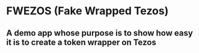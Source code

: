# FWEZOS (Fake Wrapped Tezos)

## A demo app whose purpose is to show how easy it is to create a token wrapper on Tezos
